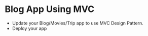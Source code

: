 # Blog App Using MVC

- Update your Blog/Movies/Trip app to use MVC Design Pattern. 
- Deploy your app
